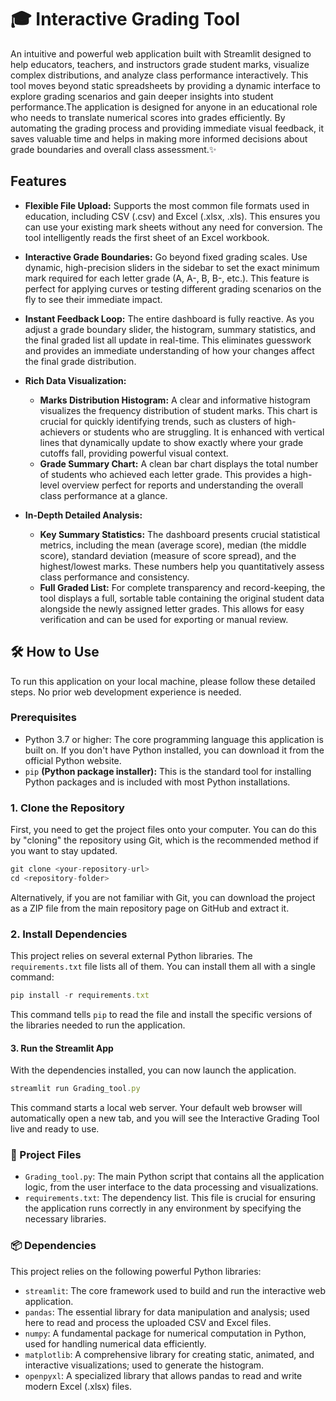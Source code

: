 # 🎓 Interactive Grading Tool

An intuitive and powerful web application built with Streamlit designed to help educators, teachers, and instructors grade student marks, visualize complex distributions, and analyze class performance interactively. This tool moves beyond static spreadsheets by providing a dynamic interface to explore grading scenarios and gain deeper insights into student performance.The application is designed for anyone in an educational role who needs to translate numerical scores into grades efficiently. By automating the grading process and providing immediate visual feedback, it saves valuable time and helps in making more informed decisions about grade boundaries and overall class assessment.✨

## Features
* **Flexible File Upload:** Supports the most common file formats used in education, including CSV (.csv) and Excel (.xlsx, .xls). This ensures you can use your existing mark sheets without any need for conversion. The tool intelligently reads the first sheet of an Excel workbook.

* **Interactive Grade Boundaries:** Go beyond fixed grading scales. Use dynamic, high-precision sliders in the sidebar to set the exact minimum mark required for each letter grade (A, A-, B, B-, etc.). This feature is perfect for applying curves or testing different grading scenarios on the fly to see their immediate impact.

* **Instant Feedback Loop:** The entire dashboard is fully reactive. As you adjust a grade boundary slider, the histogram, summary statistics, and the final graded list all update in real-time. This eliminates guesswork and provides an immediate understanding of how your changes affect the final grade distribution.

* **Rich Data Visualization:**
    * **Marks Distribution Histogram:** A clear and informative histogram visualizes the frequency distribution of student marks. This chart is crucial for quickly identifying trends, such as clusters of high-achievers or students who are struggling. It is enhanced with vertical lines that dynamically update to show exactly where your grade cutoffs fall, providing powerful visual context.
    * **Grade Summary Chart:** A clean bar chart displays the total number of students who achieved each letter grade. This provides a high-level overview perfect for reports and understanding the overall class performance at a glance.
    
* **In-Depth Detailed Analysis:** 
    * **Key Summary Statistics:** The dashboard presents crucial statistical metrics, including the mean (average score), median (the middle score), standard deviation (measure of score spread), and the highest/lowest marks. These numbers help you quantitatively assess class performance and consistency.
    * **Full Graded List:** For complete transparency and record-keeping, the tool displays a full, sortable table containing the original student data alongside the newly assigned letter grades. This allows for easy verification and can be used for exporting or manual review.

## 🛠️ How to Use
To run this application on your local machine, please follow these detailed steps. No prior web development experience is needed.

### Prerequisites
* Python 3.7 or higher: The core programming language this application is built on. If you don't have Python installed, you can download it from the official Python website.
* `pip` **(Python package installer):** This is the standard tool for installing Python packages and is included with most Python installations.

### 1. Clone the Repository
First, you need to get the project files onto your computer. You can do this by "cloning" the repository using Git, which is the recommended method if you want to stay updated.

```js
git clone <your-repository-url>
cd <repository-folder>
```

Alternatively, if you are not familiar with Git, you can download the project as a ZIP file from the main repository page on GitHub and extract it.

### 2. Install Dependencies
This project relies on several external Python libraries. The `requirements.txt` file lists all of them. You can install them all with a single command:

```js
pip install -r requirements.txt
```

This command tells `pip` to read the file and install the specific versions of the libraries needed to run the application.

#### 3. Run the Streamlit App
With the dependencies installed, you can now launch the application.

```js
streamlit run Grading_tool.py
```

This command starts a local web server. Your default web browser will automatically open a new tab, and you will see the Interactive Grading Tool live and ready to use.

### 📂 Project Files
* `Grading_tool.py`: The main Python script that contains all the application logic, from the user interface to the data processing and visualizations.
* `requirements.txt`: The dependency list. This file is crucial for ensuring the application runs correctly in any environment by specifying the necessary libraries.

### 📦 Dependencies
This project relies on the following powerful Python libraries:

* `streamlit`: The core framework used to build and run the interactive web application.
* `pandas`: The essential library for data manipulation and analysis; used here to read and process the uploaded CSV and Excel files.
* `numpy`: A fundamental package for numerical computation in Python, used for handling numerical data efficiently.
* `matplotlib`: A comprehensive library for creating static, animated, and interactive visualizations; used to generate the histogram.
* `openpyxl`: A specialized library that allows pandas to read and write modern Excel (.xlsx) files.